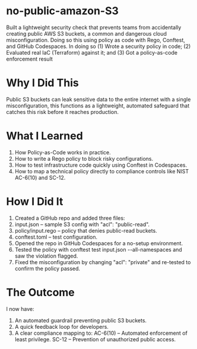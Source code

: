 # no-public-amazon-S3
Built a lightweight security check that prevents teams from accidentally creating public AWS S3 buckets, a common and dangerous cloud misconfiguration. Doing so this using policy as code with Rego, Conftest, and GitHub Codespaces. In doing so (1) Wrote a security policy in code; (2) Evaluated real IaC (Terraform) against it; and (3) Got a policy-as-code enforcement result

# Why I Did This
Public S3 buckets can leak sensitive data to the entire internet with a single misconfiguration, this functions as a lightweight, automated safeguard that catches this risk before it reaches production.

# What I Learned

1. How Policy-as-Code works in practice.
2. How to write a Rego policy to block risky configurations.
3. How to test infrastructure code quickly using Conftest in Codespaces.
4. How to map a technical policy directly to compliance controls like NIST AC-6(10) and SC-12.

# How I Did It
1. Created a GitHub repo and added three files:
2. input.json – sample S3 config with "acl": "public-read".
3. policy/input.rego – policy that denies public-read buckets.
4. conftest.toml – test configuration.
5. Opened the repo in GitHub Codespaces for a no-setup environment.
6. Tested the policy with conftest test input.json --all-namespaces and saw the violation flagged.
7. Fixed the misconfiguration by changing "acl": "private" and re-tested to confirm the policy passed.

# The Outcome
I now have:
1. An automated guardrail preventing public S3 buckets.
2. A quick feedback loop for developers.
3. A clear compliance mapping to:
    AC-6(10) – Automated enforcement of least privilege.
    SC-12 – Prevention of unauthorized public access.
